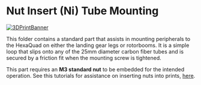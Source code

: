 # Nut Insert (Ni) Tube Mounting
 <a href="https://github.com/landrs-toolkit/LANDRs-Science-Drone/blob/main/Design/MechanicalDesign/SensorMounts/NiTubeMounting/NiTubeMount.STL">
         <img alt="3DPrintBanner" src="https://img.shields.io/badge/3DPrintable-STL%20Here-blueviolet">
 </a>

This folder contains a standard part that assists in mounting peripherals to the HexaQuad on either the landing gear legs or rotorbooms. It is a simple loop that slips onto any of the 25mm diameter carbon fiber tubes and is secured by a friction fit when the mounting screw is tightened.

This part requires an **M3 standard nut** to be embedded for the intended operation. See this tutorials for assistance on inserting nuts into prints, [here](https://www.landrs.org/LANDRs-Science-Drone/GettingStarted/Tutorials/3DPrintInserts.html).